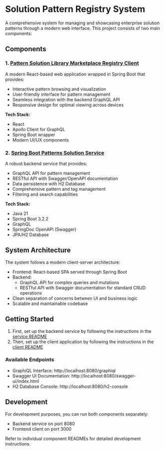 # Solution Pattern Registry System

A comprehensive system for managing and showcasing enterprise solution patterns through a modern web interface. This project consists of two main components:

## Components

### 1. [Pattern Solution Library Marketplace Registry Client](./patterns-solution-client/README.md)

A modern React-based web application wrapped in Spring Boot that provides:
- Interactive pattern browsing and visualization
- User-friendly interface for pattern management
- Seamless integration with the backend GraphQL API
- Responsive design for optimal viewing across devices

**Tech Stack:**
- React
- Apollo Client for GraphQL
- Spring Boot wrapper
- Modern UI/UX components

### 2. [Spring Boot Patterns Solution Service](./patterns-solution-service/README.md)

A robust backend service that provides:
- GraphQL API for pattern management
- RESTful API with Swagger/OpenAPI documentation
- Data persistence with H2 Database
- Comprehensive pattern and tag management
- Filtering and search capabilities

**Tech Stack:**
- Java 21
- Spring Boot 3.2.2
- GraphQL
- SpringDoc OpenAPI (Swagger)
- JPA/H2 Database

## System Architecture

The system follows a modern client-server architecture:
- Frontend: React-based SPA served through Spring Boot
- Backend: 
  - GraphQL API for complex queries and mutations
  - RESTful API with Swagger documentation for standard CRUD operations
- Clean separation of concerns between UI and business logic
- Scalable and maintainable codebase

## Getting Started

1. First, set up the backend service by following the instructions in the [service README](./patterns-solution-service/README.md)
2. Then, set up the client application by following the instructions in the [client README](./patterns-solution-client/README.md)

### Available Endpoints
- GraphiQL Interface: http://localhost:8080/graphiql
- Swagger UI Documentation: http://localhost:8080/swagger-ui/index.html
- H2 Database Console: http://localhost:8080/h2-console

## Development

For development purposes, you can run both components separately:
- Backend service on port 8080
- Frontend client on port 3000

Refer to individual component READMEs for detailed development instructions.
